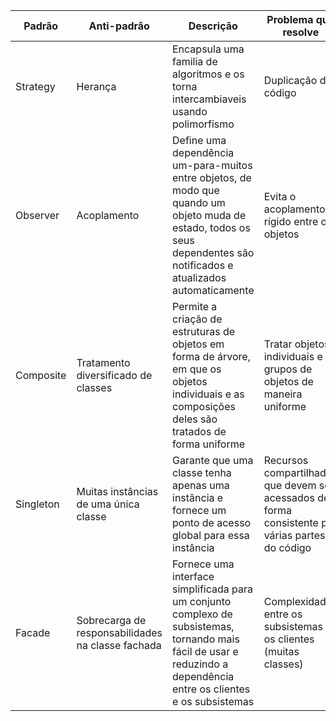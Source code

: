 | Padrão | Anti-padrâo | Descrição | Problema que resolve | Exemplo de aplicação |
| -------- | -------- | -------- |------------ | ------------ |
| Strategy | Herança | Encapsula uma familia de algoritmos e os torna intercambiaveis usando polimorfismo | Duplicação de código | Comparator |
| Observer | Acoplamento | Define uma dependência um-para-muitos entre objetos, de modo que quando um objeto muda de estado, todos os seus dependentes são notificados e atualizados automaticamente | Evita o acoplamento rígido entre os objetos | java.util.Observable |
| Composite | Tratamento diversificado de classes | Permite a criação de estruturas de objetos em forma de árvore, em que os objetos individuais e as composições deles são tratados de forma uniforme |  Tratar objetos individuais e grupos de objetos de maneira uniforme | java.awt.Component |
| Singleton | Muitas instâncias de uma única classe | Garante que uma classe tenha apenas uma instância e fornece um ponto de acesso global para essa instância |  Recursos compartilhados que devem ser acessados de forma consistente por várias partes do código | java.lang.System |
| Facade | Sobrecarga de responsabilidades na classe fachada | Fornece uma interface simplificada para um conjunto complexo de subsistemas, tornando mais fácil de usar e reduzindo a dependência entre os clientes e os subsistemas | Complexidade entre os subsistemas e os clientes (muitas classes) | javax.faces.context.FacesContext |
